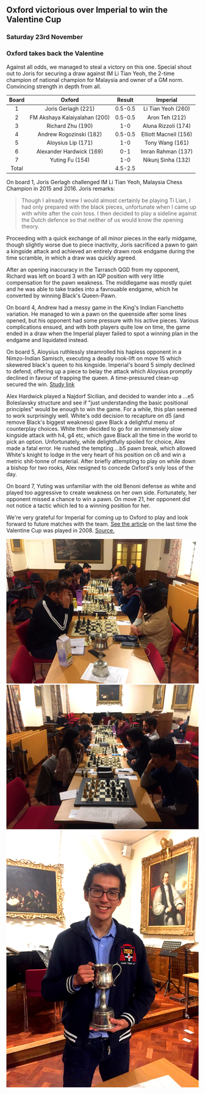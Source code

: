## Oxford victorious over Imperial to win the Valentine Cup

### Saturday 23rd November
### Oxford takes back the Valentine 

Against all odds, we managed to steal a victory on this one. Special shout out to Joris for securing a draw against IM Li Tian Yeoh, the 2-time champion of national champion for Malaysia and owner of a GM norm. Convincing strength in depth from all.

| Board |            Oxford             | Result  |        Imperial        |
|:-----:|:-----------------------------:|:-------:|:----------------------:|
|   1   |      Joris Gerlagh (221)      | 0.5-0.5 |   Li Tian Yeoh (260)   |
|   2   | FM Akshaya Kalaiyalahan (200) | 0.5-0.5 |     Aron Teh (212)     |
|   3   |       Richard Zhu (190)       |   1-0   |  Aluna Rizzoli (174)   |
|   4   |    Andrew Rogozinski (182)    | 0.5-0.5 | Elliott Macneil  (156) |
|   5   |      Aloysius Lip (171)       |   1-0   |    Tony Wang (161)     |
|   6   |   Alexander Hardwick (169)    |   0-1   |   Imran Rahman (137)   |
|   7   |        Yuting Fu (154)        |   1-0   |   Nikunj Sinha (132)   |
| Total |                               | 4.5-2.5 |                        |

On board 1, Joris Gerlagh challenged IM Li Tian Yeoh, Malaysia Chess Champion in 2015 and 2016. Joris remarks:

> Though I already knew I would almost certainly be playing Ti Lian, I had only prepared with the black pieces, unfortunate when I came up with white after the coin toss. I then decided to play a sideline against the Dutch defence so that neither of us would know the opening theory.

Proceeding with a quick exchange of all minor pieces in the early midgame, though slightly worse due to piece inactivity, Joris sacrificed a pawn to gain a kingside attack and achieved an entirely drawn rook endgame during the time scramble, in which a draw was quickly agreed.

After an opening inaccuracy in the Tarrasch QGD from my opponent, Richard was left on board 3 with an IQP position with very little compensation for the pawn weakness. The middlegame was mostly quiet and he was able to take trades into a favrouable endgame, which he converted by winning Black's Queen-Pawn.

On board 4, Andrew had a messy game in the King's Indian Fianchetto variation. He managed to win a pawn on the queenside after some lines opened, but his opponent had some pressure with his active pieces. Various complications ensued, and with both players quite low on time, the game ended in a draw when the Imperial player failed to spot a winning plan in the endgame and liquidated instead.

On board 5, Aloysius ruthlessly steamrolled his hapless opponent in a Nimzo-Indian Samisch, executing a deadly rook-lift on move 15 which skewered black's queen to his kingside. Imperial's board 5 simply declined to defend, offering up a piece to belay the attack which Aloysius promptly declined in favour of trapping the queen. A time-pressured clean-up secured the win. [Study link](https://lichess.org/study/UuqkigYF/EHV7RKKg)

Alex Hardwick played a Najdorf Sicilian, and decided to wander into a ...e5 Boleslavsky structure and see if "just understanding the basic positional principles" would be enough to win the game. For a while, this plan seemed to work surprisingly well. White's odd decision to recapture on d5 (and remove Black's biggest weakness) gave Black a delightful menu of counterplay choices. White then decided to go for an immensely slow kingside attack with h4, g4 etc, which gave Black all the time in the world to pick an option. Unfortunately, while delightfully spoiled for choice, Alex made a fatal error. He rushed the tempting ...b5 pawn break, which allowed White's knight to lodge in the very heart of his position on c6 and win a metric shit-tonne of material. After briefly attempting to play on while down a bishop for two rooks, Alex resigned to concede Oxford's only loss of the day.

On board 7, Yuting was unfamiliar with the old Benoni defense as white and played too aggressive to create weakness on her own side. Fortunately, her opponent missed a chance to win a pawn. On move 21, her opponent did not notice a tactic which led to a winning position for her.

We're very grateful for Imperial for coming up to Oxford to play and look forward to future matches with the team. [See the article](../images/valentines.png) on the last time the Valentine Cup was played in 2008. [Source.](https://issuu.com/rspall/docs/2008_1400_a)

![](../images/imperial1.jpg)
![](../images/imperial2.jpg)
![](../images/imperial3.jpg)
